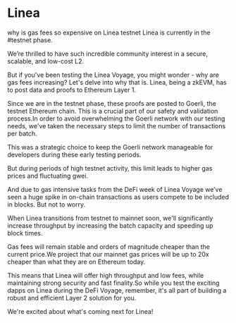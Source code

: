 # Linea
why is gas fees so expensive on Linea testnet
Linea is currently in the #testnet phase. 

We’re thrilled to have such incredible community interest in a secure, scalable, and low-cost L2. 

But if you've been testing the Linea Voyage, you might wonder - why are gas fees increasing? Let's delve into why that is.
Linea, being a zkEVM, has to post data and proofs to Ethereum Layer 1. 

Since we are in the testnet phase, these proofs are posted to Goerli, the testnet Ethereum chain. This is a crucial part of our safety and validation process.In order to avoid overwhelming the Goerli network with our testing needs, we've taken the necessary steps to limit the number of transactions per batch. 

This was a strategic choice to keep the Goerli network manageable for developers during these early testing periods.

But during periods of high testnet activity, this limit leads to higher gas prices and fluctuating gwei. 

And due to gas intensive tasks from the DeFi week of Linea Voyage we’ve seen a huge spike in on-chain transactions as users compete to be included in blocks.
But not to worry. 

When Linea transitions from testnet to mainnet soon, we'll significantly increase throughput by increasing the batch capacity and speeding up block times. 

Gas fees will remain stable and orders of magnitude cheaper than the current price.We project that our mainnet gas prices will be up to 20x cheaper than what they are on Ethereum today. 

This means that Linea will offer high throughput and low fees, while maintaining strong security and fast finality.So while you test the exciting dapps on Linea during the DeFi Voyage, remember, it's all part of building a robust and efficient Layer 2 solution for you. 

We're excited about what's coming next for Linea!
